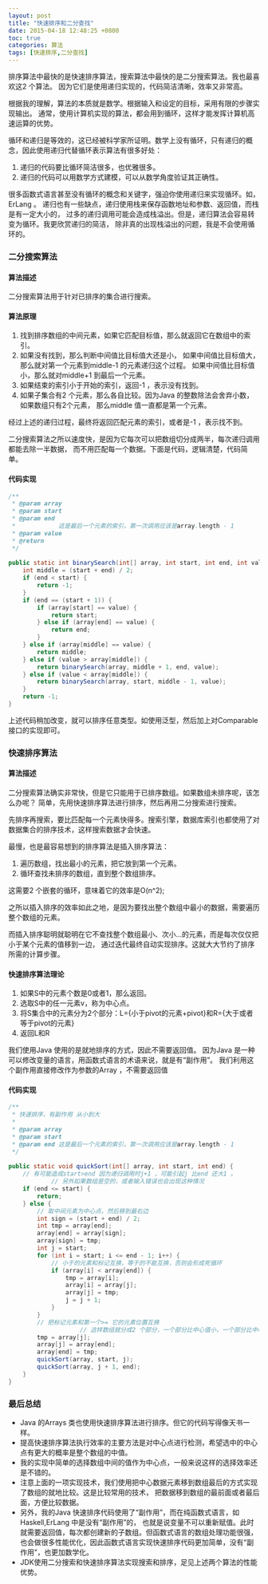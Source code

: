 ```yaml
---
layout: post
title: "快速排序和二分查找"
date: 2015-04-18 12:48:25 +0800
toc: true
categories: 算法
tags: [快速排序,二分查找]
---
```


排序算法中最快的是快速排序算法，搜索算法中最快的是二分搜索算法。我也最喜欢这2 个算法。
因为它们是使用递归实现的，代码简洁清晰，效率又非常高。

根据我的理解，算法的本质就是数学。根据输入和设定的目标，采用有限的步骤实现输出。
通常，使用计算机实现的算法，都会用到循环，这样才能发挥计算机高速运算的优势。

循环和递归是等效的，这已经被科学家所证明。数学上没有循环，只有递归的概念，因此使用递归代替循环表示算法有很多好处：

1. 递归的代码要比循环简洁很多，也优雅很多。
2. 递归的代码可以用数学方式建模，可以从数学角度验证其正确性。

很多函数式语言甚至没有循环的概念和关键字，强迫你使用递归来实现循环。如，ErLang 。
递归也有一些缺点，递归使用栈来保存函数地址和参数、返回值，而栈是有一定大小的，
过多的递归调用可能会造成栈溢出。但是，递归算法会容易转变为循环。我更欣赏递归的简洁，
除非真的出现栈溢出的问题，我是不会使用循环的。<!--more-->

### 二分搜索算法

#### 算法描述

二分搜索算法用于针对已排序的集合进行搜索。

#### 算法原理

1. 找到排序数组的中间元素，如果它匹配目标值，那么就返回它在数组中的索引。
1. 如果没有找到，那么判断中间值比目标值大还是小，
   如果中间值比目标值大，那么就对第一个元素到middle-1 的元素递归这个过程。
   如果中间值比目标值小，那么就对middle+1 到最后一个元素。
1. 如果结束的索引小于开始的索引，返回-1 ，表示没有找到。
1. 如果子集合有2 个元素，那么各自比较。因为Java 的整数除法会舍弃小数，如果数组只有2个元素，
那么middle 值一直都是第一个元素。

经过上述的递归过程，最终将返回匹配元素的索引，或者是-1 ，表示找不到。

二分搜索算法之所以速度快，是因为它每次可以把数组切分成两半，每次递归调用都能去除一半数据，
而不用匹配每一个数据。下面是代码，逻辑清楚，代码简单。

#### 代码实现

``` java
/**
 * @param array
 * @param start
 * @param end
 *            这是最后一个元素的索引，第一次调用应该是array.length - 1
 * @param value
 * @return
 */
 
public static int binarySearch(int[] array, int start, int end, int value) {
    int middle = (start + end) / 2;
    if (end < start) {
        return -1;
    }
    if (end == (start + 1)) {
        if (array[start] == value) {
            return start;
        } else if (array[end] == value) {
            return end;
        }
    } else if (array[middle] == value) {
        return middle;
    } else if (value > array[middle]) {
        return binarySearch(array, middle + 1, end, value);
    } else if (value < array[middle]) {
        return binarySearch(array, start, middle - 1, value);
    }
    return -1;
}
```
上述代码稍加改变，就可以排序任意类型。如使用泛型，然后加上对Comparable 接口的实现即可。

### 快速排序算法

#### 算法描述

二分搜索算法确实非常快，但是它只能用于已排序数组。如果数组未排序呢，该怎么办呢？
简单，先用快速排序算法进行排序，然后再用二分搜索进行搜索。

先排序再搜索，要比匹配每一个元素快得多。搜索引擎，数据库索引也都使用了对数据集合的排序技术，这样搜索数据才会快速。

最慢，也是最容易想到的排序算法是插入排序算法：

1. 遍历数组，找出最小的元素，把它放到第一个元素。
1. 循环查找未排序的数组，直到整个数组排序。

这需要2 个嵌套的循环，意味着它的效率是O(n^2);

之所以插入排序的效率如此之地，是因为要找出整个数组中最小的数据，需要遍历整个数组的元素。

而插入排序聪明就聪明在它不查找整个数组最小、次小…的元素，而是每次仅仅把小于某个元素的值移到一边，
通过迭代最终自动实现排序。这就大大节约了排序所需的计算步骤。

#### 快速排序算法理论

1. 如果S中的元素个数是0或者1，那么返回。
1. 选取S中的任一元素v，称为中心点。
1. 将S集合中的元素分为2个部分：L={小于pivot的元素+pivot}和R={大于或者等于pivot的元素}
1. 返回L和R

我们使用Java 使用的是就地排序的方式，因此不需要返回值。
因为Java 是一种可以修改变量的语言，用函数式语言的术语来说，就是有“副作用”。
我们利用这个副作用直接修改作为参数的Array ，不需要返回值

#### 代码实现

``` java
/**
 * 快速排序，有副作用 从小到大
 *
 * @param array
 * @param start
 * @param end 这是最后一个元素的索引，第一次调用应该是array.length - 1
 */
 
public static void quickSort(int[] array, int start, int end) {
    // 有可能造成start>end 因为递归调用时j+1 ，可能引起j 比end 还大1 。 
            // 另外如果数组是空的，或者输入错误也会出现这种情况
    if (end <= start) {
        return;
    } else {
        // 取中间元素为中心点，然后移到最右边
        int sign = (start + end) / 2;
        int tmp = array[end];
        array[end] = array[sign];
        array[sign] = tmp;
        int j = start;
        for (int i = start; i <= end - 1; i++) {
            // 小于的元素和标记互换，等于的不能互换，否则会形成死循环
            if (array[i] < array[end]) {
                tmp = array[i];
                array[i] = array[j];
                array[j] = tmp;
                j = j + 1;
            }
        }
        // 把标记元素和第一个>= 它的元素位置互换
                    // 这样数组就分成2 个部分，一个部分比中心值小，一个部分比中心值大。
        tmp = array[j];
        array[j] = array[end];
        array[end] = tmp;
        quickSort(array, start, j);
        quickSort(array, j + 1, end);
    }
}
```

### 最后总结

* Java 的Arrays 类也使用快速排序算法进行排序。但它的代码写得像天书一样。
* 提高快速排序算法执行效率的主要方法是对中心点进行检测，希望选中的中心点有更大的概率是整个数组的中值。
* 我的实现中简单的选择数组中间的值作为中心点，一般来说这样的选择效率还是不错的。
* 注意上面的一项实现技术，我们使用把中心数据元素移到数组最后的方式实现了数组的就地比较。这是比较常用的技术，
把数据移到数组的最前面或者最后面，方便比较数据。
* 另外，我的Java 快速排序代码使用了“副作用”，而在纯函数式语言，如Haskell,ErLang 中是没有“副作用”的，
也就是说变量不可以重新赋值。此时就需要返回值，每次都创建新的子数组。但函数式语言的数组处理功能很强，
也会做很多性能优化，因此函数式语言实现快速排序代码更加简单，没有“副作用”，也更加数学化。
* JDK使用二分搜索和快速排序算法实现搜索和排序，足见上述两个算法的性能优势。
